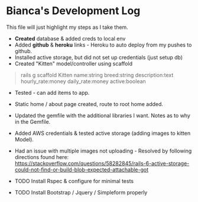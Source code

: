 # Bianca's Development Log

This file  will just highlight my steps as I take them.

* **Created** database & added creds to local env
* Added **github** & **heroku** links - Heroku to auto deploy from my pushes to github.
* Installed active storage, but did not set up credentials (just setup db)
* Created "Kitten" model/controller using scaffold
> rails g scaffold Kitten name:string breed:string description:text hourly_rate:money daily_rate:money active:boolean
* Tested - can add items to app.
* Static home / about page created, route to root home added.
* Updated the gemfile with the additional libraries I want. Notes as to why in the Gemfile. 
* Added AWS credentials & tested active storage (adding images to kitten Model). 
* Had an issue with multiple images not uploading - Resolved by following directions found here: https://stackoverflow.com/questions/58282845/rails-6-active-storage-could-not-find-or-build-blob-expected-attachable-got

* TODO Install Rspec & configure for minimal tests
* TODO Install Bootstrap / Jquery / Simpleform properly